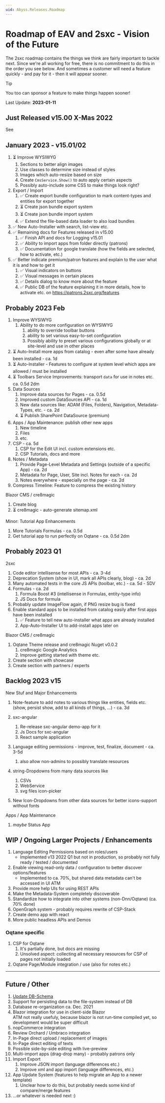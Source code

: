 ```yaml
---
uid: Abyss.Releases.Roadmap
---
```


# Roadmap of EAV and 2sxc - Vision of the Future

The 2sxc roadmap contains the things we think are fairly important to tackle next.
Since we're all working for free, there is no commitment to do this in the order you see below.
And sometimes a customer will need a feature quickly - and pay for it - then it will appear sooner.

> [!TIP]
> You too can sponsor a feature to make things happen sooner!

Last Update: **2023-01-11**

## Just Released v15.00 X-Mas 2022

See [](xref:Abyss.Releases.History.V15)

## January 2023 - v15.01/02

1. ⏳ Improve WYSIWYG
    1. Sections to better align images
    1. Use classes to determine size instead of styles
    1. Images which auto-resize based on size
    1. Create `CmsService.Show()` to auto apply certain aspects
    1. Possibly auto-include some CSS to make things look right?
1. Export / Import
    1. ✅ Create export bundle configuration to mark content-types and entities for export together
    1. ⏳ Create json bundle export system
    1. ⏳ Create json bundle import system
    1. ✅ Extend the file-based data loader to also load bundles
1. ✅ New Auto-Installer with search, list-view etc.
1. ✅ Remaining docs for Features released in v15.00
    1. ✅ Finish API and docs for Logging v15.01
    1. ✅ Ability to import apps from folder directly (patrons)
    1. ✅ Documentation for google translate (how the fields are selected, how to activate, etc.)
1. ✅ Better indicate premium/patron features and explain to the user what it is and how to get it
    1. ✅ Visual indicators on buttons
    1. ✅ Visual messages in certain places
    1. ✅ Details dialog to know more about the feature
    1. ✅ Public DB of the feature explaining it in more details, how to activate etc. on <https://patrons.2sxc.org/features>


## Probably 2023 Feb

1. Improve WYSIWYG
    1. Ability to do more configuration on WYSIWYG
        1. ability to override toolbar buttons
        1. ability to set various easy-to-set configuration
        1. Possibly ability to preset various configurations globally or at site-level and use in other places
1. ⏳ Auto-Install more apps from catalog - even after some have already been installed - ca. 1d
1. ⏳ Auto-Installer - Features to configure at system level which apps are allowed / must be installed
1. ⏳ Toolbars Service Improvements:  transport `data` for use in notes etc. ca. 0.5d 2dm
1. Data Sources
    1. Improve data sources for Pages - ca. 0.5d
    1. Improved custom DataSources API - ca. 1d
    1. New data sources like: ADAM (Files, Folders), Navigation, Metadata-Types, etc. - ca. 2d
    1. ⏳ Publish SharePoint DataSource (premium)
1. Apps / App Maintenance: publish other new apps
    1. New timeline
    1. Files
    1. etc.
1. CSP - ca. 5d
    1. CSP for the Edit UI incl. custom extensions etc.
    1. CSP Tutorials, docs and more
1. Notes / Metadata
    1. Provide Page-Level Metadata and Settings (outside of a specific App) - ca. 2d
    1. Metadata for Page, User, Site incl. Notes for each - ca. 2d
    1. Notes everywhere - especially on the page - ca. 2d
1. Compress Timeline: Feature to compress the existing history

Blazor CMS / cre8magic

1. Create blog
1. ⏳ cre8magic - auto-generate sitemap.xml

Minor: Tutorial App Enhancements

1. More Tutorials Formulas - ca. 0.5d
1. Get tutorial app to run perfectly on Oqtane - ca. 0.5d 2dm

## Probably 2023 Q1

2sxc

1. Code editor intellisense for most APIs - ca. 3-4d
1. Deprecation System (show in UI, mark all APIs clearly, blog) - ca. 2d
1. Many automated tests in the core JS APIs (toolbar, etc.) - ca. 5d - SDV
1. Formulas - ca. 2d
    1. Formula Boost #3 (intellisense in Formulas, entity-type info)
    1. JS Docs for formula
1. Probably update ImageFlow again, if PNG resize bug is fixed
1. Enable standard apps to be installed from catalog easily after first apps have been installed
    1. ✅ Feature to tell new auto-installer what apps are already installed
    1. App-Auto-Installer UI to add-install apps later on

Blazor CMS / cre8magic

1. Oqtane Theme release and cre8magic Nuget v0.0.2
    1. cre8magic Google Analytics
    1. Improve getting started with theme etc.
1. Create section with showcase
1. Create section with partners / experts

## Backlog 2023 v15

New Stuf and Major Enhancements

1. Note-feature to add notes to various things like entities, fields etc. (show, persist show, add to all kinds of things, ...) - ca. 3d
1. sxc-angular
    1. Re-release sxc-angular demo-app for it
    1. Js Docs for sxc-angular
    1. React sample application
1. Language editing permissions - improve, test, finalize, document - ca. 3-5d
    1. also allow non-admins to possibly translate resources

1. string-Dropdowns from many data sources like
    1. CSVs
    1. WebService
    1. svg files icon-picker
1. New Icon-Dropdowns from other data sources for better icons-support without fonts

Apps / App Maintenance

1. _maybe_ Status App


## WIP / Ongoing Larger Projects / Enhancements

1. Language Editing Permissions based on roles/users
    * Implemented v13 2022 Q1 but not in production, so probably not fully ready / tested / documented
1. Enable viewing read-only data / configuration to better discover options/features
    * Implemented to ca. 70%, but shared data metadata can't be accessed in UI ATM
1. Provide more help UIs for using REST APIs
1. Make the Metadata-System completely discoverable
1. Standardize how to integrate into other systems (non-Dnn/Oqtane) (ca. 70% done)
1. OpenGraph system - probably requires rewrite of CSP-Stack
1. Create demo app with react
1. More public headless APIs and Demos

### Oqtane specific

1. CSP for Oqtane
    1. It's partially done, but docs are missing
    1. Unsolved aspect: collecting all necessary resources for CSP of pages not initially loaded
1. Oqtane Page/Module integration / use (also for notes etc.)


---


## Future / Other

1. [Update DB-Schema](xref:Abyss.Releases.Planned.DbSchema)
1. Support for persisting data to the file-system instead of DB
1. Database re-organization ca. Dec. 2021
1. Blazor integration for use in client-side Blazor  
    ATM not really usefuly, because blazor is not run-time compiled yet, so development would be super difficult
1. nopCommerce integration
1. Review Orchard / Umbraco integration
1. In-Page direct upload / replacement of images
1. In-Page direct editing of texts
1. Possible side-by-side editing with live-preview
1. Multi-import apps (drag-drop many) - probably patrons only
1. Import Export
    1. Improve JSON import (language differences etc.)
    1. Improve xml and app import (language differences, etc.)
1. App Update System (features to help migrate an App to a newer template)
    1. Unclear how to do this, but probably needs some kind of compare/merge features
1. ...or whatever is needed next :)
